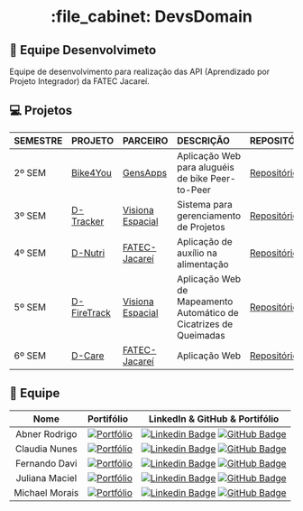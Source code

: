 <h1 align="center">:file_cabinet: DevsDomain</h1>

## :memo: Equipe Desenvolvimeto
Equipe de desenvolvimento para realização das API (Aprendizado por Projeto Integrador) da FATEC Jacareí.

<span id="equipe">

## :computer: Projetos
<div align="center">

| SEMESTRE   | PROJETO                                                                   | PARCEIRO                                   | DESCRIÇÃO                                                    | REPOSITÓRIO                                                                                                    |
| :-------   | :------------------------------------------------------------------------------------------ | :----------------------------------------- | :----------------------------------------------------------- | :------------------------------------------------------------------------------------------------------------ |
| 2º SEM     | [Bike4You](https://github.com/DevsDomain/Bike4you)                        | [GensApps]()                               | Aplicação Web para aluguéis de bike Peer-to-Peer              | [Repositório](https://github.com/DevsDomain/Bike4you)                                                          |
| 3º SEM     | [D-Tracker](https://github.com/DevsDomain/D-Traker)                       | [Visiona Espacial](https://visionaespacial.com/) | Sistema para gerenciamento de Projetos                         | [Repositório](https://github.com/DevsDomain/D-Traker)                                                           |
| 4º SEM   | [D-Nutri](https://github.com/DevsDomain/D-Nutri)                          | [FATEC-Jacareí](https://fatecjacarei.cps.sp.gov.br/) | Aplicação de auxílio na alimentação                           | [Repositório](https://github.com/DevsDomain/D-Nutri)                                                            |
| 5º SEM   | [D-FireTrack](https://github.com/DevsDomain/D-FireTrack)                          | [Visiona Espacial](https://visionaespacial.com/) | Aplicação Web de Mapeamento Automático de Cicatrizes de Queimadas                           | [Repositório](https://github.com/DevsDomain/D-FireTrack)                                                            |
| 6º SEM   | [D-Care](https://github.com/DevsDomain/D-care)                          | [FATEC-Jacareí](https://fatecjacarei.cps.sp.gov.br/)  | Aplicação Web | [Repositório](https://github.com/DevsDomain)       
</div>


## :busts_in_silhouette: Equipe

|    Nome    | Portifólio                           |                                                                                                                                                      LinkedIn & GitHub & Portifólio                                                                                                                                                     |
| :-----------: | :----------------------------- | :-------------------------------------------------------------------------------------------------------------------------------------------------------------------------------------------------------------------------------------------------------------------------------------------------------------------------: |
| Abner Rodrigo |  [![Portfólio](https://img.shields.io/badge/Portfólio-000000?style=for-the-badge&logo=About.me&logoColor=white)](#)       |   [![Linkedin Badge](https://img.shields.io/badge/Linkedin-blue?style=flat-square&logo=Linkedin&logoColor=white)](https://www.linkedin.com/in/abnercosta97) [![GitHub Badge](https://img.shields.io/badge/GitHub-111217?style=flat-square&logo=github&logoColor=white)](https://github.com/abnercosta97)   |
| Claudia Nunes| [![Portfólio](https://img.shields.io/badge/Portfólio-000000?style=for-the-badge&logo=About.me&logoColor=white)](https://claudia-nunes.github.io/MeuPortifolio/)  |                              [![Linkedin Badge](https://img.shields.io/badge/Linkedin-blue?style=flat-square&logo=Linkedin&logoColor=white)](https://www.linkedin.com/in/claudia-nuness) [![GitHub Badge](https://img.shields.io/badge/GitHub-111217?style=flat-square&logo=github&logoColor=white)](https://github.com/Claudia-Nunes)                               |
| Fernando Davi |   [![Portfólio](https://img.shields.io/badge/Portfólio-000000?style=for-the-badge&logo=About.me&logoColor=white)](https://fnddavi.github.io/FernandoDavi/)     |        [![Linkedin Badge](https://img.shields.io/badge/Linkedin-blue?style=flat-square&logo=Linkedin&logoColor=white)](https://www.linkedin.com/in/fernando-davi-492842276) [![GitHub Badge](https://img.shields.io/badge/GitHub-111217?style=flat-square&logo=github&logoColor=white)](https://github.com/fnddavi)         |
|   Juliana Maciel    | [![Portfólio](https://img.shields.io/badge/Portfólio-000000?style=for-the-badge&logo=About.me&logoColor=white)](#)      |   [![Linkedin Badge](https://img.shields.io/badge/Linkedin-blue?style=flat-square&logo=Linkedin&logoColor=white)](https://www.linkedin.com/in/juliana-maciel-manso) [![GitHub Badge](https://img.shields.io/badge/GitHub-111217?style=flat-square&logo=github&logoColor=white)](https://github.com/Jummanso)  
| Michael Morais |[![Portfólio](https://img.shields.io/badge/Portfólio-000000?style=for-the-badge&logo=About.me&logoColor=white)](https://itsmorais.github.io/portfolio_fatec/)     | [![Linkedin Badge](https://img.shields.io/badge/Linkedin-blue?style=flat-square&logo=Linkedin&logoColor=white)](https://www.linkedin.com/in/michael-morais22/) [![GitHub Badge](https://img.shields.io/badge/GitHub-111217?style=flat-square&logo=github&logoColor=white)](https://github.com/itsmorais)                                               |


